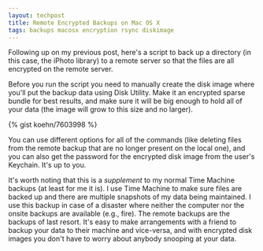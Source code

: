 ```yaml
---
layout: techpost
title: Remote Encrypted Backups on Mac OS X
tags: backups macosx encryption rsync diskimage
---
```


Following up on my previous post, here's a script to back up a directory (in this case, the iPhoto library) to a remote server so that the files are all encrypted on the remote server.

Before you run the script you need to manually create the disk image where you'll put the backup data using Disk Utility. Make it an encrypted sparse bundle for best results, and make sure it will be big enough to hold all of your data (the image will grow to this size and no larger).

{% gist koehn/7603998 %}

You can use different options for all of the commands (like deleting files from the remote backup that are no longer present on the local one), and you can also get the password for the encrypted disk image from the user's Keychain. It's up to you.

It's worth noting that this is a _supplement_ to my normal Time Machine backups (at least for me it is). I use Time Machine to make sure files are backed up and there are multiple snapshots of my data being maintained. I use this backup in case of a disaster where neither the computer nor the onsite backups are available (e.g., fire). The remote backups are the backups of last resort. It's easy to make arrangements with a friend to backup your data to their machine and vice-versa, and with encrypted disk images you don't have to worry about anybody snooping at your data.

